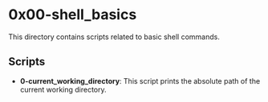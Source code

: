 # 0x00-shell_basics

This directory contains scripts related to basic shell commands.

## Scripts

- **0-current_working_directory**: This script prints the absolute path of the current working directory.
